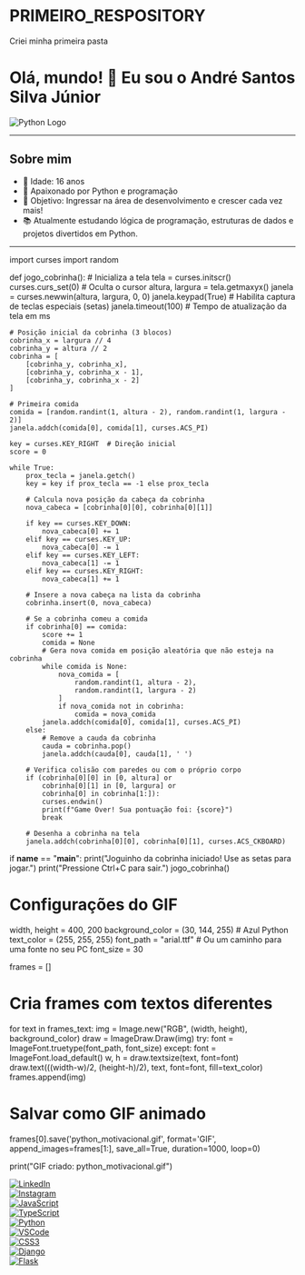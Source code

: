 # PRIMEIRO_RESPOSITORY
Criei minha primeira pasta 
# Olá, mundo! 👋 Eu sou o André Santos Silva Júnior

![Python Logo](https://upload.wikimedia.org/wikipedia/commons/c/c3/Python-logo-notext.svg)

---

## Sobre mim
- 👦 Idade: 16 anos  
- 🐍 Apaixonado por Python e programação  
- 🎯 Objetivo: Ingressar na área de desenvolvimento e crescer cada vez mais!  
- 📚 Atualmente estudando lógica de programação, estruturas de dados e projetos divertidos em Python.

---
import curses
import random

def jogo_cobrinha():
    # Inicializa a tela
    tela = curses.initscr()
    curses.curs_set(0)  # Oculta o cursor
    altura, largura = tela.getmaxyx()
    janela = curses.newwin(altura, largura, 0, 0)
    janela.keypad(True)  # Habilita captura de teclas especiais (setas)
    janela.timeout(100)  # Tempo de atualização da tela em ms

    # Posição inicial da cobrinha (3 blocos)
    cobrinha_x = largura // 4
    cobrinha_y = altura // 2
    cobrinha = [
        [cobrinha_y, cobrinha_x],
        [cobrinha_y, cobrinha_x - 1],
        [cobrinha_y, cobrinha_x - 2]
    ]

    # Primeira comida
    comida = [random.randint(1, altura - 2), random.randint(1, largura - 2)]
    janela.addch(comida[0], comida[1], curses.ACS_PI)

    key = curses.KEY_RIGHT  # Direção inicial
    score = 0

    while True:
        prox_tecla = janela.getch()
        key = key if prox_tecla == -1 else prox_tecla

        # Calcula nova posição da cabeça da cobrinha
        nova_cabeca = [cobrinha[0][0], cobrinha[0][1]]

        if key == curses.KEY_DOWN:
            nova_cabeca[0] += 1
        elif key == curses.KEY_UP:
            nova_cabeca[0] -= 1
        elif key == curses.KEY_LEFT:
            nova_cabeca[1] -= 1
        elif key == curses.KEY_RIGHT:
            nova_cabeca[1] += 1

        # Insere a nova cabeça na lista da cobrinha
        cobrinha.insert(0, nova_cabeca)

        # Se a cobrinha comeu a comida
        if cobrinha[0] == comida:
            score += 1
            comida = None
            # Gera nova comida em posição aleatória que não esteja na cobrinha
            while comida is None:
                nova_comida = [
                    random.randint(1, altura - 2),
                    random.randint(1, largura - 2)
                ]
                if nova_comida not in cobrinha:
                    comida = nova_comida
            janela.addch(comida[0], comida[1], curses.ACS_PI)
        else:
            # Remove a cauda da cobrinha
            cauda = cobrinha.pop()
            janela.addch(cauda[0], cauda[1], ' ')

        # Verifica colisão com paredes ou com o próprio corpo
        if (cobrinha[0][0] in [0, altura] or
            cobrinha[0][1] in [0, largura] or
            cobrinha[0] in cobrinha[1:]):
            curses.endwin()
            print(f"Game Over! Sua pontuação foi: {score}")
            break

        # Desenha a cobrinha na tela
        janela.addch(cobrinha[0][0], cobrinha[0][1], curses.ACS_CKBOARD)

if __name__ == "__main__":
    print("Joguinho da cobrinha iniciado! Use as setas para jogar.")
    print("Pressione Ctrl+C para sair.")
    jogo_cobrinha()


# Configurações do GIF
width, height = 400, 200
background_color = (30, 144, 255)  # Azul Python
text_color = (255, 255, 255)
font_path = "arial.ttf"  # Ou um caminho para uma fonte no seu PC
font_size = 30

frames = []

# Cria frames com textos diferentes
for text in frames_text:
    img = Image.new("RGB", (width, height), background_color)
    draw = ImageDraw.Draw(img)
    try:
        font = ImageFont.truetype(font_path, font_size)
    except:
        font = ImageFont.load_default()
    w, h = draw.textsize(text, font=font)
    draw.text(((width-w)/2, (height-h)/2), text, font=font, fill=text_color)
    frames.append(img)

# Salvar como GIF animado
frames[0].save('python_motivacional.gif', format='GIF',
               append_images=frames[1:], save_all=True, duration=1000, loop=0)

print("GIF criado: python_motivacional.gif")

[![LinkedIn](https://img.shields.io/badge/LinkedIn-0077B5?style=for-the-badge&logo=linkedin&logoColor=white)](https://www.linkedin.com/in/seu-perfil)  
[![Instagram](https://img.shields.io/badge/Instagram-E4405F?style=for-the-badge&logo=instagram&logoColor=white)](https://www.instagram.com/sants_andre0)  
[![JavaScript](https://img.shields.io/badge/JavaScript-F7DF1E?style=for-the-badge&logo=javascript&logoColor=black)](https://developer.mozilla.org/en-US/docs/Web/JavaScript)  
[![TypeScript](https://img.shields.io/badge/TypeScript-3178C6?style=for-the-badge&logo=typescript&logoColor=white)](https://www.typescriptlang.org/)  
[![Python](https://img.shields.io/badge/Python-3776AB?style=for-the-badge&logo=python&logoColor=white)](https://www.python.org/)  
[![VSCode](https://img.shields.io/badge/VSCode-0078D7?style=for-the-badge&logo=visual-studio-code&logoColor=white)](https://code.visualstudio.com/)  
[![CSS3](https://img.shields.io/badge/CSS3-1572B6?style=for-the-badge&logo=css3&logoColor=white)](https://developer.mozilla.org/en-US/docs/Web/CSS)  
[![Django](https://img.shields.io/badge/Django-092E20?style=for-the-badge&logo=django&logoColor=white)](https://www.djangoproject.com/)  
[![Flask](https://img.shields.io/badge/Flask-000000?style=for-the-badge&logo=flask&logoColor=white)](https://flask.palletsprojects.com/)
